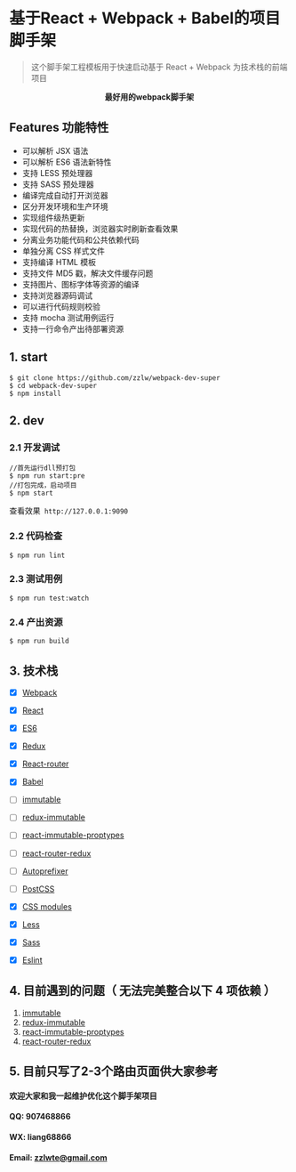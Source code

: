 # 基于React + Webpack + Babel的项目脚手架

> 这个脚手架工程模板用于快速启动基于 React + Webpack 为技术栈的前端项目

<p align="center">
  <b>最好用的webpack脚手架</b>
</p>


## Features 功能特性

- 可以解析 JSX 语法
- 可以解析 ES6 语法新特性
- 支持 LESS 预处理器
- 支持 SASS 预处理器
- 编译完成自动打开浏览器
- 区分开发环境和生产环境
- 实现组件级热更新
- 实现代码的热替换，浏览器实时刷新查看效果
- 分离业务功能代码和公共依赖代码
- 单独分离 CSS 样式文件
- 支持编译 HTML 模板
- 支持文件 MD5 戳，解决文件缓存问题
- 支持图片、图标字体等资源的编译
- 支持浏览器源码调试
- 可以进行代码规则校验
- 支持 mocha 测试用例运行
- 支持一行命令产出待部署资源

## 1. start

```
$ git clone https://github.com/zzlw/webpack-dev-super
$ cd webpack-dev-super
$ npm install
```
## 2. dev
### 2.1 开发调试
```
//首先运行dll预打包
$ npm run start:pre
//打包完成，启动项目
$ npm start
```

查看效果` http://127.0.0.1:9090`

### 2.2 代码检查
```
$ npm run lint
```

### 2.3 测试用例
```
$ npm run test:watch
```

### 2.4 产出资源
```
$ npm run build
```

## 3. 技术栈

- [x] [Webpack](https://webpack.github.io)
- [x] [React](https://facebook.github.io/react/)
- [x] [ES6](http://es6.ruanyifeng.com/)
- [x] [Redux](https://github.com/rackt/redux)
- [x] [React-router](https://github.com/rackt/react-router-redux)
- [x] [Babel](https://babeljs.io/)
- [ ] [immutable](https://www.npmjs.com/package/immutable)
- [ ] [redux-immutable](https://www.npmjs.com/package/immutable)
- [ ] [react-immutable-proptypes](https://www.npmjs.com/package/immutable)
- [ ] [react-router-redux](https://www.npmjs.com/package/immutable)
- [ ] [Autoprefixer](https://github.com/postcss/autoprefixer)
- [ ] [PostCSS](https://github.com/postcss/postcss)
- [x] [CSS modules](https://github.com/outpunk/postcss-modules)
- [x] [Less](https://github.com/less/less.js)
- [x] [Sass](https://github.com/sass/node-sass)
- [x] [Eslint](https://github.com/eslint/eslint)


## 4. 目前遇到的问题（ 无法完美整合以下 4 项依赖 ）
1. [immutable](https://www.npmjs.com/package/immutable)
2. [redux-immutable](https://www.npmjs.com/package/redux-immutable)
3. [react-immutable-proptypes](https://www.npmjs.com/package/react-immutable-proptypes)
4. [react-router-redux](https://www.npmjs.com/package/react-router-redux)


## 5. 目前只写了2-3个路由页面供大家参考

#### 欢迎大家和我一起维护优化这个脚手架项目

#### QQ: 907468866
#### WX: liang68866
#### Email: zzlwte@gmail.com
